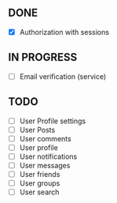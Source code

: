 ## DONE
- [x] Authorization with sessions


## IN PROGRESS
- [ ] Email verification (service)


## TODO
- [ ] User Profile settings
- [ ] User Posts
- [ ] User comments
- [ ] User profile
- [ ] User notifications
- [ ] User messages
- [ ] User friends
- [ ] User groups
- [ ] User search
